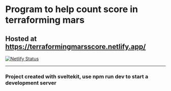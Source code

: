 # Program to help count score in terraforming mars

## Hosted at https://terraformingmarsscore.netlify.app/

[![Netlify Status](https://api.netlify.com/api/v1/badges/7faa90b1-2029-4f8c-9fc4-ffb65fc7119e/deploy-status?branch=main)](https://app.netlify.com/sites/terraformingmarsscore/deploys)

---

### Project created with sveltekit, use npm run dev to start a development server
